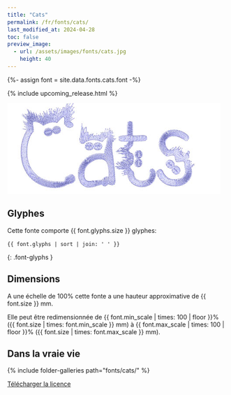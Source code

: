```yaml
---
title: "Cats"
permalink: /fr/fonts/cats/
last_modified_at: 2024-04-28
toc: false
preview_image:
  - url: /assets/images/fonts/cats.jpg
    height: 40
---
```

{%- assign font = site.data.fonts.cats.font -%}

{% include upcoming_release.html %} 

![Cats](/assets/images/fonts/cats.jpg)

## Glyphes

Cette fonte comporte  {{ font.glyphs.size }} glyphes:

```
{{ font.glyphs | sort | join: ' ' }}
```
{: .font-glyphs }


## Dimensions

A une échelle de  100% cette fonte a une hauteur approximative de  {{ font.size }} mm. 

Elle peut être redimensionnée  de {{ font.min_scale | times: 100 | floor }}% ({{ font.size | times: font.min_scale }} mm)
à {{ font.max_scale | times: 100 | floor }}% ({{ font.size | times: font.max_scale }} mm).



## Dans la vraie vie

{% include folder-galleries path="fonts/cats/" %}



[Télécharger la licence](https://github.com/inkstitch/inkstitch/tree/main/fonts/cats/LICENSE)
